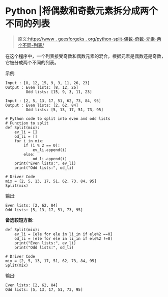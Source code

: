# Python |将偶数和奇数元素拆分成两个不同的列表

> 原文:[https://www . geesforgeks . org/python-split-偶数-奇数-元素-两个不同-列表/](https://www.geeksforgeeks.org/python-split-even-odd-elements-two-different-lists/)

在这个程序中，一个列表接受奇数和偶数元素的混合，根据元素是偶数还是奇数，它被分成两个不同的列表。

示例:

```
Input : [8, 12, 15, 9, 3, 11, 26, 23]
Output : Even lists: [8, 12, 26]
         Odd lists: [15, 9, 3, 11, 23]

Input : [2, 5, 13, 17, 51, 62, 73, 84, 95]
Output : Even lists: [2, 62, 84]
         Odd lists: [5, 13, 17, 51, 73, 95]

```

```
# Python code to split into even and odd lists
# Function to split
def Split(mix):
    ev_li = []
    od_li = []
    for i in mix:
        if (i % 2 == 0):
            ev_li.append(i)
        else:
            od_li.append(i)
    print("Even lists:", ev_li)
    print("Odd lists:", od_li)

# Driver Code
mix = [2, 5, 13, 17, 51, 62, 73, 84, 95]
Split(mix)
```

输出:

```
Even lists: [2, 62, 84]
Odd lists: [5, 13, 17, 51, 73, 95]

```

 **备选较短方案:**

```
def Split(mix):
    ev_li = [ele for ele in li_in if ele%2 ==0]
    od_li = [ele for ele in li_in if ele%2 !=0]
    print("Even lists:", ev_li)
    print("Odd lists:", od_li)

# Driver Code
mix = [2, 5, 13, 17, 51, 62, 73, 84, 95]
Split(mix)
```

输出:

```
Even lists: [2, 62, 84]
Odd lists: [5, 13, 17, 51, 73, 95]

```